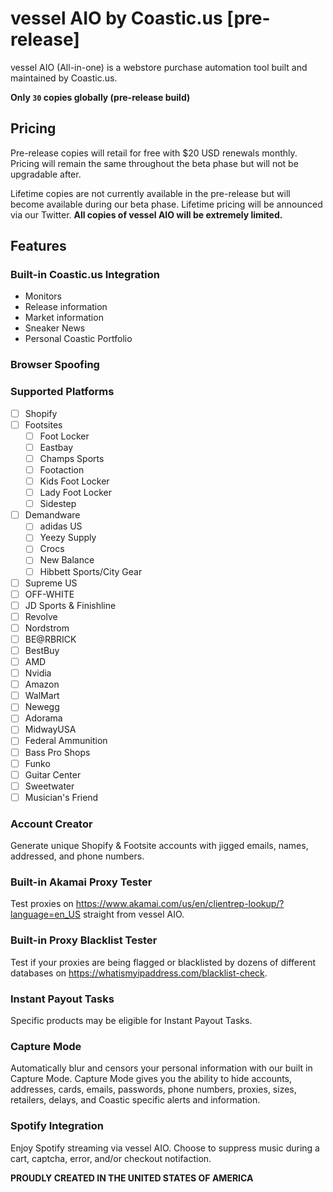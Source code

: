
# vessel AIO by Coastic.us [pre-release]
vessel AIO (All-in-one) is a webstore purchase automation tool built  and maintained by Coastic.us.

__Only `30` copies globally (pre-release build)__
## Pricing
Pre-release copies will retail for free with $20 USD renewals monthly. Pricing will remain the same throughout the beta phase but will not be upgradable after.

Lifetime copies are not currently available in the pre-release but will become available during our beta phase. Lifetime pricing will be announced via our Twitter.
__All copies of vessel AIO will be extremely limited.__
## Features
### Built-in Coastic.us Integration
* Monitors
* Release information
* Market information
* Sneaker News
* Personal Coastic Portfolio
### Browser Spoofing
### Supported Platforms
- [ ] Shopify
- [ ] Footsites
    - [ ] Foot Locker
    - [ ] Eastbay
    - [ ] Champs Sports
    - [ ] Footaction
    - [ ] Kids Foot Locker
    - [ ] Lady Foot Locker
    - [ ] Sidestep
- [ ] Demandware
	- [ ] adidas US
	- [ ] Yeezy Supply
	- [ ] Crocs
	- [ ] New Balance
	- [ ] Hibbett Sports/City Gear
- [ ] Supreme US
- [ ] OFF-WHITE
- [ ] JD Sports & Finishline
- [ ] Revolve
- [ ] Nordstrom
- [ ] BE@RBRICK
- [ ] BestBuy
- [ ] AMD
- [ ] Nvidia
- [ ] Amazon
- [ ] WalMart
- [ ] Newegg
- [ ] Adorama
- [ ] MidwayUSA
- [ ] Federal Ammunition
- [ ] Bass Pro Shops
- [ ] Funko
- [ ] Guitar Center
- [ ] Sweetwater
- [ ] Musician's Friend
### Account Creator
Generate unique Shopify & Footsite accounts with jigged emails, names, addressed, and phone numbers.
### Built-in Akamai Proxy Tester
Test proxies on https://www.akamai.com/us/en/clientrep-lookup/?language=en_US straight from vessel AIO.
### Built-in Proxy Blacklist Tester
Test if your proxies are being flagged or blacklisted by dozens of different databases on https://whatismyipaddress.com/blacklist-check.
### Instant Payout Tasks
Specific products may be eligible for Instant Payout Tasks.
### Capture Mode
Automatically blur and censors your personal information with our built in Capture Mode. Capture Mode gives you the ability to hide accounts, addresses, cards, emails, passwords, phone numbers, proxies, sizes, retailers, delays, and Coastic specific alerts and information.
### Spotify Integration
Enjoy Spotify streaming via vessel AIO. Choose to suppress music during a cart, captcha, error, and/or checkout notifaction.

__PROUDLY CREATED IN THE UNITED STATES OF AMERICA__
